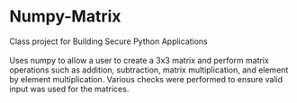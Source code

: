 # Numpy-Matrix
Class project for Building Secure Python Applications
<br><br>
Uses numpy to allow a user to create a 3x3 matrix and perform matrix operations such as addition, subtraction, matrix multiplication, and element by element multiplication. Various checks were performed to ensure valid input was used for the matrices. 
